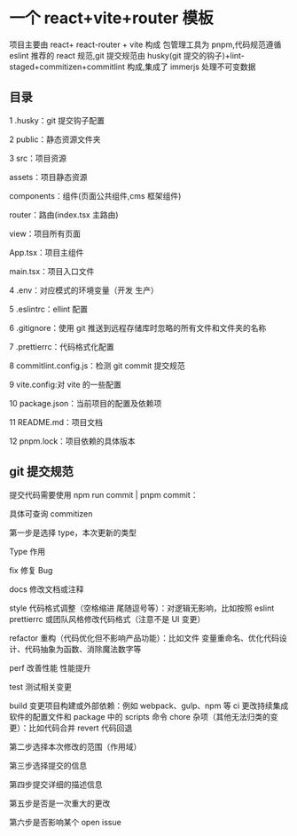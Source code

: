 <!--
 * @Author: wlj
 * @Date: 2022-10-21 16:20:03
 * @LastEditors: wlj
 * @LastEditTime: 2022-10-21 16:42:35
 * @Description:
-->

# 一个 react+vite+router 模板

项目主要由 react+ react-router + vite 构成 包管理工具为 pnpm,代码规范遵循 eslint 推荐的 react 规范,git 提交规范由 husky(git 提交的钩子)+lint-staged+commitizen+commitlint 构成,集成了 immerjs 处理不可变数据

## 目录

1 .husky：git 提交钩子配置

2 public：静态资源文件夹

3 src：项目资源

assets：项目静态资源

components：组件(页面公共组件,cms 框架组件)

router：路由(index.tsx 主路由)

view：项目所有页面

App.tsx：项目主组件

main.tsx：项目入口文件

4 .env：对应模式的环境变量（开发 生产）

5 .eslintrc：ellint 配置

6 .gitignore：使用 git 推送到远程存储库时忽略的所有文件和文件夹的名称

7 .prettierrc：代码格式化配置

8 commitlint.config.js：检测 git commit 提交规范

9 vite.config:对 vite 的一些配置

10 package.json：当前项目的配置及依赖项

11 README.md：项目文档

12 pnpm.lock：项目依赖的具体版本

## git 提交规范

提交代码需要使用 npm run commit | pnpm commit：

具体可查询 commitizen

第一步是选择 type，本次更新的类型

Type 作用

fix 修复 Bug

docs 修改文档或注释

style 代码格式调整（空格缩进 尾随逗号等）：对逻辑无影响，比如按照
eslint prettierrc 或团队风格修改代码格式（注意不是 UI 变更）

refactor 重构（代码优化但不影响产品功能）：比如文件 变量重命名、优化代码设计、代码抽象为函数、消除魔法数字等

perf 改善性能 性能提升

test 测试相关变更

build 变更项目构建或外部依赖：例如 webpack、gulp、npm 等
ci 更改持续集成软件的配置文件和 package 中的 scripts 命令
chore 杂项（其他无法归类的变更）：比如代码合并
revert 代码回退

第二步选择本次修改的范围（作用域）

第三步选择提交的信息

第四步提交详细的描述信息

第五步是否是一次重大的更改

第六步是否影响某个 open issue
